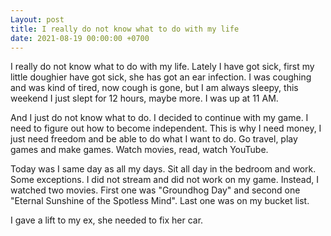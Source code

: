 ```yaml
---
Layout: post
title: I really do not know what to do with my life
date: 2021-08-19 00:00:00 +0700
---
```


I really do not know what to do with my life. Lately I have got sick,
first my little doughier have got sick, she has got an ear infection. I
was coughing and was kind of tired, now cough is gone, but I am always
sleepy, this weekend I just slept for 12 hours, maybe more. I was up
at 11 AM.

And I just do not know what to do. I decided to continue with my
game. I need to figure out how to become independent. This is why I
need money, I just need freedom and be able to do what I want to
do. Go travel, play games and make games. Watch movies, read, watch
YouTube.

Today was I same day as all my days. Sit all day in the bedroom and
work. Some exceptions. I did not stream and did not work on my
game. Instead, I watched two movies. First one was "Groundhog Day" and
second one "Eternal Sunshine of the Spotless Mind". Last one was on my
bucket list.

I gave a lift to my ex, she needed to fix her car.
